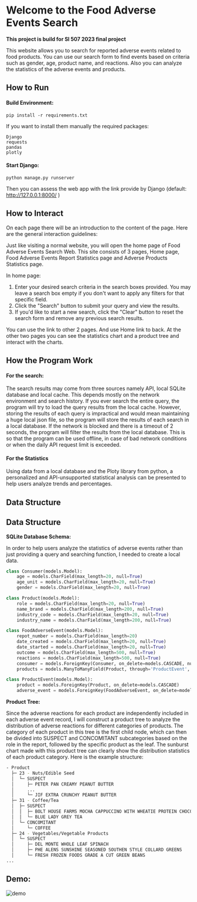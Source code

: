 # Welcome to the Food Adverse Events Search

**This project is build for SI 507 2023 final project**

This website allows you to search for reported adverse events related to food products. You can use our search form to find events based on criteria such as gender, age, product name, and reactions. Also you can analyze the statistics of the adverse events and products.

## How to Run

#### Build Environment:

```shell
pip install -r requirements.txt
```

If you want to install them manually the required packages: 

```
Django
requests
pandas
plotly
```

#### Start Django:

```shell
python manage.py runserver
```

Then you can assess the web app with the link provide by Django (default: http://127.0.0.1:8000/ )

## How to Interact

On each page there will be an introduction to the content of the page. Here are the general interaction guidelines: 

Just like visiting a normal website, you will open the home page of Food Adverse Events Search Web. This site consists of 3 pages, Home page, Food Adverse Events Report Statistics page and Adverse Products Statistics page.

In home page:

1. Enter your desired search criteria in the search boxes provided. You may leave a search box empty if you don't want to apply any filters for that specific field.
2. Click the "Search" button to submit your query and view the results.
3. If you'd like to start a new search, click the "Clear" button to reset the search form and remove any previous search results.

You can use the link to other 2 pages. And use Home link to back. At the other two pages you can see the statistics chart and a product tree and interact with the charts.

## How the Program Work

#### For the search:

The search results may come from three sources namely API, local SQLite database and local cache. This depends mostly on the network environment and search history. If you ever search the entire query, the program will try to load the query results from the local cache. However, storing the results of each query is impractical and would mean maintaining a huge local json file, so the program will store the results of each search in a local database. If the network is blocked and there is a timeout of 2 seconds, the program will filter the results from the local database. This is so that the program can be used offline, in case of bad network conditions or when the daily API request limit is exceeded.

#### For the Statistics

Using data from a local database and the Ploty library from python, a personalized and API-unsupported statistical analysis can be presented to help users analyze trends and percentages.

## Data Structure

## Data Structure 

**SQLite Database Schema:**

In order to help users analyze the statistics of adverse events rather than just providing a query and searching function, I needed to create a local data.

```python
class Consumer(models.Model):
    age = models.CharField(max_length=20, null=True)
    age_unit = models.CharField(max_length=20, null=True)
    gender = models.CharField(max_length=20, null=True)

class Product(models.Model):
    role = models.CharField(max_length=20, null=True)
    name_brand = models.CharField(max_length=200, null=True)
    industry_code = models.CharField(max_length=20, null=True)  
    industry_name = models.CharField(max_length=200, null=True)

class FoodAdverseEvent(models.Model):
    repot_number = models.CharField(max_length=20)
    date_created = models.CharField(max_length=20, null=True)
    date_started = models.CharField(max_length=20, null=True)
    outcome = models.CharField(max_length=500, null=True)
    reactions = models.CharField(max_length=500, null=True)
    consumer = models.ForeignKey(Consumer, on_delete=models.CASCADE, null=True)
    products = models.ManyToManyField(Product, through='ProductEvent', null=True)

class ProductEvent(models.Model):
    product = models.ForeignKey(Product, on_delete=models.CASCADE)
    adverse_event = models.ForeignKey(FoodAdverseEvent, on_delete=models.CASCADE)
```

**Product Tree:**

Since the adverse reactions for each product are independently included in each adverse event record, I will construct a product tree to analyze the distribution of adverse reactions for different categories of products. The category of each product in this tree is the first child node, which can then be divided into SUSPECT and CONCOMITANT subcategories based on the role in the report, followed by the specific product as the leaf. The sunburst chart made with this product tree can clearly show the distribution statistics of each product category. Here is the example structure:

```bash
- Product
  ├─ 23 - Nuts/Edible Seed
  │  └─ SUSPECT
  │     ├─ PETER PAN CREAMY PEANUT BUTTER
  │     ...
  │     └─ JIF EXTRA CRUNCHY PEANUT BUTTER
  ├─ 31 - Coffee/Tea
  │  ├─ SUSPECT
  │  │  ├─ BOLT HOUSE FARMS MOCHA CAPPUCCINO WITH WHEATIE PROTEIN CHOCOLATE
  │  │  └─ BLUE LADY GREY TEA
  │  └─ CONCOMITANT
  │     └─ COFFEE
  ├─ 24 - Vegetables/Vegetable Products
  │  └─ SUSPECT
  │     ├─ DEL MONTE WHOLE LEAF SPINACH
  │     ├─ PHE ALENS SUNSHINE SEASONED SOUTHEN STYLE COLLARD GREENS
  │     └─ FRESH FROZEN FOODS GRADE A CUT GREEN BEANS
...
```

## Demo:

![demo](.\demo\demo.gif)
